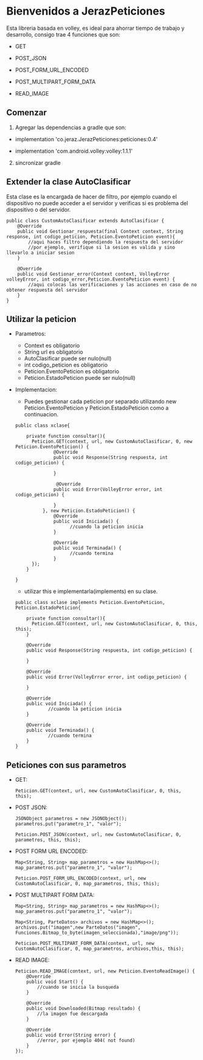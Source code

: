 # Bienvenidos a JerazPeticiones 

Esta libreria basada en volley, es ideal para ahorrar tiempo de trabajo y desarrollo, consigo trae 4 funciones que son:

* GET

* POST_JSON

* POST_FORM_URL_ENCODED

* POST_MULTIPART_FORM_DATA

* READ_IMAGE


## Comenzar

1. Agregar las dependencias a gradle que son:

* implementation 'co.jeraz.JerazPeticiones:peticiones:0.4'

* implementation 'com.android.volley:volley:1.1.1'

2. sincronizar gradle

## Extender la clase AutoClasificar

Esta clase es la encargada de hacer de filtro, por ejemplo cuando el dispositivo no puede acceder a el servidor y verificas si es problema del dispositivo o del servidor.

```
public class CustomAutoClasificar extends AutoClasificar {
    @Override
    public void Gestionar_respuesta(final Context context, String response, int codigo_peticion, Peticion.EventoPeticion event){
        //aqui haces filtro dependiendo la respuesta del servidor
        //por ejemplo, verifique si la sesion es valida y sino llevarlo a iniciar sesion
    }

    @Override
    public void Gestionar_error(Context context, VolleyError volleyError, int codigo_error,Peticion.EventoPeticion event) {
        //aqui colocas las verificaciones y las acciones en caso de no obtener respuesta del servidor
    }
}
```

## Utilizar la peticion

* Parametros:
    
    * Context es obligatorio
    * String url es obligatorio
    * AutoClasificar puede ser nulo(null)
    * int codigo_peticion es obligatorio
    * Peticion.EventoPeticion es obligatorio
    * Peticion.EstadoPeticion puede ser nulo(null)
    
* Implementacion:
    * Puedes gestionar cada peticion por separado utilizando new Peticion.EventoPeticion y Peticion.EstadoPeticion como a continuacion.
    
    ```
    public class xclase{
    
        private function consultar(){
          Peticion.GET(context, url, new CustomAutoClasificar, 0, new Peticion.EventoPeticion() {
                  @Override
                  public void Response(String respuesta, int codigo_peticion) {
              
                  }

                   @Override
                  public void Error(VolleyError error, int codigo_peticion) {
                                
                  }
              }, new Peticion.EstadoPeticion() {
                  @Override
                  public void Iniciada() {
                        //cuando la peticion inicia
                  }

                  @Override
                  public void Terminada() {
                        //cuando termina
                  }
          });
        }
        
    }
    ```
    
    * utilizar this e implementarla(implements) en su clase.
    
    ```
    public class xclase implements Peticion.EventoPeticion, Peticion.EstadoPeticion{
    
        private function consultar(){
          Peticion.GET(context, url, new CustomAutoClasificar, 0, this, this);
        }
        
        @Override
        public void Response(String respuesta, int codigo_peticion) {
        
        }

        @Override
        public void Error(VolleyError error, int codigo_peticion) {

        }

        @Override
        public void Iniciada() {
                //cuando la peticion inicia
        }

        @Override
        public void Terminada() {
                //cuando termina
        }
    }
    ```
    
## Peticiones con sus parametros

* GET:
    
    ```
    Peticion.GET(context, url, new CustomAutoClasificar, 0, this, this);
    ```
    
* POST JSON:
    
    ```
    JSONObject parametros = new JSONObject();
    parametros.put("parametro_1", "valor");
    
    Peticion.POST_JSON(context, url, new CustomAutoClasificar, 0, parametros, this, this);
    ```
    
* POST FORM URL ENCODED:
    
    ```
    Map<String, String> map_parametros = new HashMap<>();
    map_parametros.put("parametro_1", "valor");
    
    Peticion.POST_FORM_URL_ENCODED(context, url, new CustomAutoClasificar, 0, map_parametros, this, this);
    ```
    
* POST MULTIPART FORM DATA:
    
    ```
    Map<String, String> map_parametros = new HashMap<>();
    map_parametros.put("parametro_1", "valor");
    
    Map<String, ParteDatos> archivos = new HashMap<>();
    archivos.put("imagen",new ParteDatos("imagen", Funciones.Bitmap_to_byte(imagen_seleccionada),"image/png"));
    
    Peticion.POST_MULTIPART_FORM_DATA(context, url, new CustomAutoClasificar, 0, map_parametros, archivos,this, this);
    ```
    
* READ IMAGE:
    
    ```
    Peticion.READ_IMAGE(context, url, new Peticion.EventoReadImage() {
        @Override
        public void Start() {
            //cuando se inicia la busqueda
        }

        @Override
        public void Downloaded(Bitmap resultado) {
            //la imagen fue descargada
        }

        @Override
        public void Error(String error) {
            //error, por ejemplo 404( not found)
        }
    });
    ```
